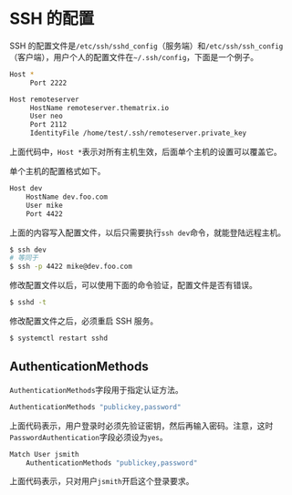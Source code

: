 # SSH 的配置

SSH 的配置文件是`/etc/ssh/sshd_config`（服务端）和`/etc/ssh/ssh_config`（客户端），用户个人的配置文件在`~/.ssh/config`，下面是一个例子。

```bash
Host *
     Port 2222

Host remoteserver
     HostName remoteserver.thematrix.io
     User neo
     Port 2112
     IdentityFile /home/test/.ssh/remoteserver.private_key
```

上面代码中，`Host *`表示对所有主机生效，后面单个主机的设置可以覆盖它。

单个主机的配置格式如下。

```bash
Host dev
    HostName dev.foo.com
    User mike
    Port 4422
```

上面的内容写入配置文件，以后只需要执行`ssh dev`命令，就能登陆远程主机。

```bash
$ ssh dev
# 等同于
$ ssh -p 4422 mike@dev.foo.com
```

修改配置文件以后，可以使用下面的命令验证，配置文件是否有错误。

```bash
$ sshd -t
```

修改配置文件之后，必须重启 SSH 服务。

```bash
$ systemctl restart sshd
```

## AuthenticationMethods

`AuthenticationMethods`字段用于指定认证方法。

```bash
AuthenticationMethods "publickey,password"
```

上面代码表示，用户登录时必须先验证密钥，然后再输入密码。注意，这时`PasswordAuthentication`字段必须设为`yes`。

```bash
Match User jsmith
    AuthenticationMethods "publickey,password"
```

上面代码表示，只对用户`jsmith`开启这个登录要求。
